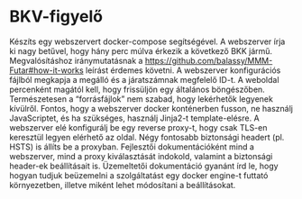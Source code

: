# BKV-figyelő

Készíts egy webszervert docker-compose segítségével. 
A webszerver írja ki nagy betűvel, hogy hány perc múlva érkezik a következő BKK jármű. 
Megvalósításhoz iránymutatásnak a https://github.com/balassy/MMM-Futar#how-it-works leírást érdemes követni. A webszerver konfigurációs fájlból megkapja a megálló és a járatszámnak megfelelő ID-t. A weboldal percenként magától kell, hogy frissüljön egy általános böngészőben. Természetesen a “forrásfájlok” nem szabad, hogy lekérhetők legyenek kívülről. Fontos, hogy a webszerver docker konténerben fusson, ne használj JavaScriptet, és ha szükséges, használj Jinja2-t template-elésre. A webszerver elé konfigurálj be egy reverse proxy-t, hogy csak TLS-en keresztül legyen elérhető az oldal. Négy fontosabb biztonsági headert (pl. HSTS) is állíts be a proxyban.
Fejlesztői dokumentációként mind a webszerver, mind a proxy kiválasztását indokold, valamint a biztonsági header-ek beállításait is.
Üzemeltetői dokumentáció gyanánt írd le, hogy hogyan tudjuk beüzemelni a szolgáltatást egy docker engine-t futtató környezetben, illetve miként lehet módosítani a beállításokat.

